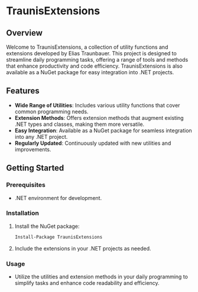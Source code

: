 
# TraunisExtensions

## Overview

Welcome to TraunisExtensions, a collection of utility functions and extensions developed by Elias Traunbauer. This project is designed to streamline daily programming tasks, offering a range of tools and methods that enhance productivity and code efficiency. TraunisExtensions is also available as a NuGet package for easy integration into .NET projects.

## Features

- **Wide Range of Utilities**: Includes various utility functions that cover common programming needs.
- **Extension Methods**: Offers extension methods that augment existing .NET types and classes, making them more versatile.
- **Easy Integration**: Available as a NuGet package for seamless integration into any .NET project.
- **Regularly Updated**: Continuously updated with new utilities and improvements.

## Getting Started

### Prerequisites

- .NET environment for development.

### Installation

1. Install the NuGet package:
   ```sh
   Install-Package TraunisExtensions
   ```
2. Include the extensions in your .NET projects as needed.

### Usage

- Utilize the utilities and extension methods in your daily programming to simplify tasks and enhance code readability and efficiency.
